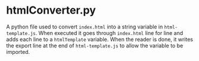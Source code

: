 # htmlConverter.py

A python file used to convert `index.html` into a string variable in `html-template.js`. When executed it goes through
`index.html` line for line and adds each line to a `htmlTemplate` variable. When the reader is done, it writes the
export line at the end of `html-template.js` to allow the variable to be imported.
